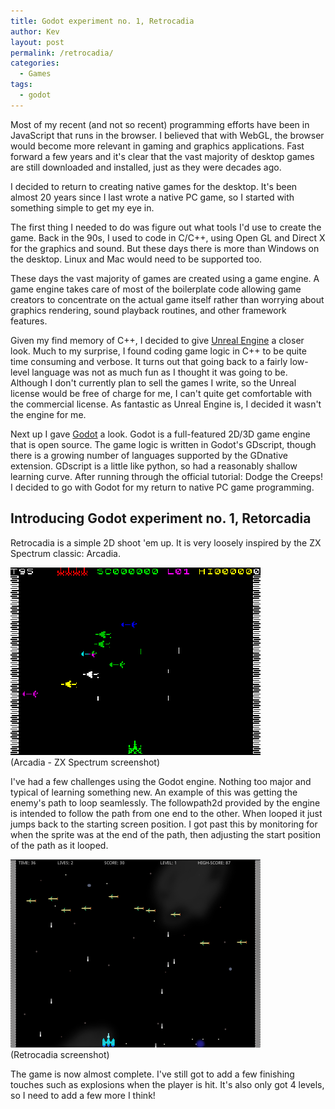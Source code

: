 ```yaml
---
title: Godot experiment no. 1, Retrocadia
author: Kev
layout: post
permalink: /retrocadia/
categories:
  - Games
tags:
  - godot
---
```


Most of my recent (and not so recent) programming efforts have been in JavaScript that runs in the browser. I believed that with WebGL, the browser would become more relevant in gaming and graphics applications. Fast forward a few years and it's clear that the vast majority of desktop games are still downloaded and installed, just as they were decades ago.

I decided to return to creating native games for the desktop. It's been almost 20 years since I last wrote a native PC game, so I started with something simple to get my eye in.

The first thing I needed to do was figure out what tools I'd use to create the game. Back in the 90s, I used to code in C/C++, using Open GL and Direct X for the graphics and sound. But these days there is more than Windows on the desktop. Linux and Mac would need to be supported too.

These days the vast majority of games are created using a game engine. A game engine takes care of most of the boilerplate code allowing game creators to concentrate on the actual game itself rather than worrying about graphics rendering, sound playback routines, and other framework features.

Given my find memory of C++, I decided to give [Unreal Engine](https://www.unrealengine.com) a closer look. Much to my surprise, I found coding game logic in C++ to be quite time consuming and verbose. It turns out that going back to a fairly low-level language was not as much fun as I thought it was going to be. Although I don't currently plan to sell the games I write, so the Unreal license would be free of charge for me, I can't quite get comfortable with the commercial license. As fantastic as Unreal Engine is, I decided it wasn't the engine for me.

Next up I gave [Godot](https://godotengine.org/) a look. Godot is a full-featured 2D/3D game engine that is open source. The game logic is written in Godot's GDscript, though there is a growing number of languages supported by the GDnative extension. GDscript is a little like python, so had a reasonably shallow learning curve. After running through the official tutorial: Dodge the Creeps! I decided to go with Godot for my return to native PC game programming.

## Introducing Godot experiment no. 1, Retorcadia

Retrocadia is a simple 2D shoot 'em up. It is very loosely inspired by the ZX Spectrum classic: Arcadia.

![](/images/arcadia.png)<br />
(Arcadia - ZX Spectrum screenshot)

I've had a few challenges using the Godot engine. Nothing too major and typical of learning something new. An example of this was getting the enemy's path to loop seamlessly. The followpath2d provided by the engine is intended to follow the path from one end to the other. When looped it just jumps back to the starting screen position. I got past this by monitoring for when the sprite was at the end of the path, then adjusting the start position of the path as it looped.

![](/images/retrocadia.png)<br />
(Retrocadia screenshot)

The game is now almost complete. I've still got to add a few finishing touches such as explosions when the player is hit. It's also only got 4 levels, so I need to add a few more I think!
